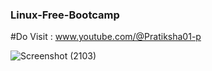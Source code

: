 ### Linux-Free-Bootcamp


#Do Visit : www.youtube.com/@Pratiksha01-p



![Screenshot (2103)](https://github.com/user-attachments/assets/9aef891e-d257-4368-a994-35bfb496edf2)

